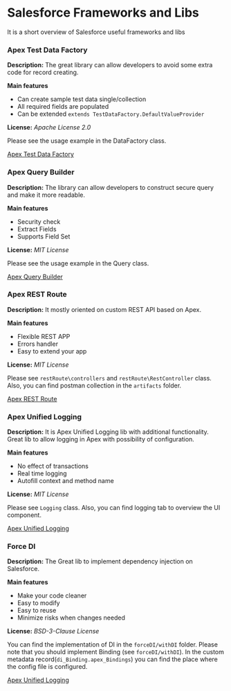 # Salesforce Frameworks and Libs
It is a short overview of Salesforce useful frameworks and libs

### Apex Test Data Factory

**Description:** The great library can allow developers to avoid some extra code for record creating.

**Main features**
- Can create sample test data single/collection
- All required fields are populated
- Can be extended `extends TestDataFactory.DefaultValueProvider`

**License:** _Apache License 2.0_

Please see the usage example in the DataFactory class.

[Apex Test Data Factory](https://github.com/benahm/TestDataFactory/blob/master/docs/EXAMPLES.md)

### Apex Query Builder

**Description:** The library can allow developers to construct secure query and make it more readable. 

**Main features**
- Security check
- Extract Fields
- Supports Field Set 

**License:** _MIT License_

Please see the usage example in the Query class.

[Apex Query Builder](https://github.com/4an70m/apex-query-builder)


### Apex REST Route

**Description:** It mostly oriented on custom REST API based on Apex. 

**Main features**
- Flexible REST APP
- Errors handler
- Easy to extend your app 

**License:** _MIT License_

Please see `restRoute\controllers` and `restRoute\RestController` class. Also, you can find postman collection in the `artifacts` folder. 

[Apex REST Route](https://github.com/callawaycloud/apex-rest-route)

### Apex Unified Logging

**Description:** It is Apex Unified Logging lib with additional functionality. Great lib to allow logging in Apex with possibility of configuration.

**Main features**
- No effect of transactions
- Real time logging
- Autofill context and method name

**License:** _MIT License_

Please see `Logging` class. Also, you can find logging tab to overview the UI component. 

[Apex Unified Logging](https://github.com/rsoesemann/apex-unified-logging)

### Force DI

**Description:** The Great lib to implement dependency injection on Salesforce.

**Main features**
- Make your code cleaner
- Easy to modify
- Easy to reuse  
- Minimize risks when changes needed


**License:** _BSD-3-Clause License_

You can find the implementation of DI in the `forceDI/withDI` folder. Please note that you should implement Binding (see `forceDI/withDI`). In the custom metadata record(`di_Binding.apex_Bindings`) you can find the place where the config file is configured.

[Apex Unified Logging](https://github.com/apex-enterprise-patterns/force-di)

